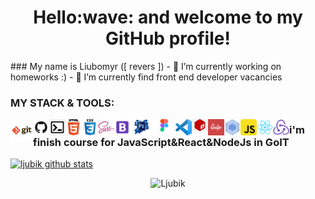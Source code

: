 <h1 align="center">Hello:wave: and welcome to my GitHub profile! </h1>
### My name is Liubomyr ([ revers ])
- 🔭 I’m currently working on homeworks :)
- 🌱 I’m currently find front end developer vacancies


### MY STACK & TOOLS:

[<img align="left" alt="Git" width="36px" src="https://raw.githubusercontent.com/ljubik/ljubik/main/image/git.png" />]()
[<img align="left" alt="GitHub" width="26px" src="https://raw.githubusercontent.com/ljubik/ljubik/main/image/github.png" />]()
[<img align="left" alt="Terminal" width="26px" src="https://raw.githubusercontent.com/ljubik/ljubik/main/image/terminal.png" />]()
[<img align="left" alt="HTML5" width="26px" src="https://raw.githubusercontent.com/ljubik/ljubik/main/image/html.png" />]()
[<img align="left" alt="CSS3" width="26px" src="https://raw.githubusercontent.com/ljubik/ljubik/main/image/css.png" />]()
[<img align="left" alt="Sass" width="26px" src="https://raw.githubusercontent.com/ljubik/ljubik/main/image/sass.png" />]()

[<img align="left" alt="Bootstrap" width="26px" src="https://raw.githubusercontent.com/ljubik/ljubik/main/image/bootstrap.png" />]()
[<img align="left" alt="Photoshop" width="36px" src="https://raw.githubusercontent.com/ljubik/ljubik/main/image/photoshop.png" />]()
[<img align="left" alt="Figma" width="36px" src="https://raw.githubusercontent.com/ljubik/ljubik/main/image/figma.png" />]()
[<img align="left" alt="Visual Studio Code" width="26px" src="https://raw.githubusercontent.com/ljubik/ljubik/main/image/vscode.png" />]()

[<img align="left" alt="NPM" width="26px" src="https://raw.githubusercontent.com/ljubik/ljubik/main/image/npm.png" />]()
[<img align="left" alt="Gulp" width="26px" src="https://raw.githubusercontent.com/ljubik/ljubik/main/image/gulp.png" />]()
[<img align="left" alt="Webpack" width="26px" src="https://raw.githubusercontent.com/ljubik/ljubik/main/image/webpack.png" />]()
[<img align="left" alt="JavaScript" width="26px" src="https://raw.githubusercontent.com/ljubik/ljubik/main/image/js.png" />]()
[<img align="left" alt="JavaScript react" width="26px" src="https://raw.githubusercontent.com/ljubik/ljubik/main/image/react.png" />]()
[<img align="left" alt="JavaScript redux" width="26px" src="https://raw.githubusercontent.com/ljubik/ljubik/main/image/redux.png" />]()


### i'm finish course for JavaScript&React&NodeJs in GoIT 

[![ljubik github stats](https://github-readme-stats.vercel.app/api?username=ljubik)](https://github.com/ljubik)

<p align="center"><img src="https://komarev.com/ghpvc/?username=ljubik&label=PROFILE+VIEWS" alt="Ljubik" /></p>


<!--
**ljubik/ljubik** is a ✨ _special_ ✨ repository because its `README.md` (this file) appears on your GitHub profile.

Here are some ideas to get you started:

- 🔭 I’m currently working on homeworks :)
- 🌱 I’m currently learning react in GoIt
- 👯 I’m looking to collaborate on ...
- 🤔 I’m looking for help with ...
- 💬 Ask me about ...
- 📫 How to reach me: ...
- 😄 Pronouns: ...
- ⚡ Fun fact: ...
-->
